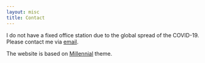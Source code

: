 ```yaml
---
layout: misc
title: Contact
---
```


I do not have a fixed office station due to the global spread of the COVID-19. Please contact me via [email](mailto:enzoliao95@gmail.com).

The website is based on [Millennial](https://github.com/LeNPaul/Millennial) theme.
